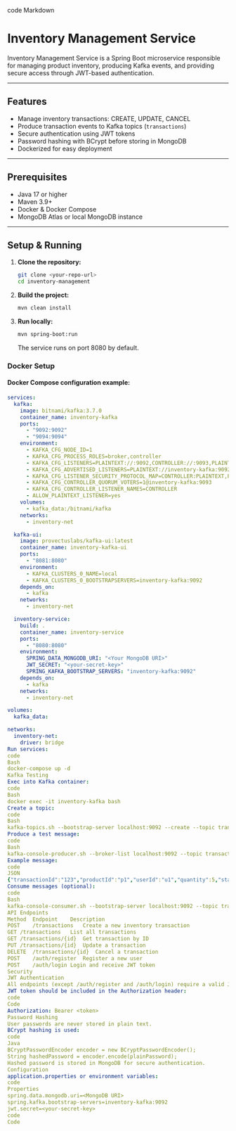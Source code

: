 code
Markdown
# Inventory Management Service

Inventory Management Service is a Spring Boot microservice responsible for managing product inventory, producing Kafka events, and providing secure access through JWT-based authentication.

---

## Features

- Manage inventory transactions: CREATE, UPDATE, CANCEL  
- Produce transaction events to Kafka topics (`transactions`)  
- Secure authentication using JWT tokens  
- Password hashing with BCrypt before storing in MongoDB  
- Dockerized for easy deployment  

---

## Prerequisites

- Java 17 or higher  
- Maven 3.9+  
- Docker & Docker Compose  
- MongoDB Atlas or local MongoDB instance  

---

## Setup & Running

1.  **Clone the repository:**

    ```bash
    git clone <your-repo-url>
    cd inventory-management
    ```

2.  **Build the project:**

    ```bash
    mvn clean install
    ```

3.  **Run locally:**

    ```bash
    mvn spring-boot:run
    ```

    The service runs on port 8080 by default.

### Docker Setup

#### Docker Compose configuration example:

```yaml
services:
  kafka:
    image: bitnami/kafka:3.7.0
    container_name: inventory-kafka
    ports:
      - "9092:9092"
      - "9094:9094"
    environment:
      - KAFKA_CFG_NODE_ID=1
      - KAFKA_CFG_PROCESS_ROLES=broker,controller
      - KAFKA_CFG_LISTENERS=PLAINTEXT://:9092,CONTROLLER://:9093,PLAINTEXT_HOST://:9094
      - KAFKA_CFG_ADVERTISED_LISTENERS=PLAINTEXT://inventory-kafka:9092,PLAINTEXT_HOST://localhost:9094
      - KAFKA_CFG_LISTENER_SECURITY_PROTOCOL_MAP=CONTROLLER:PLAINTEXT,PLAINTEXT:PLAINTEXT,PLAINTEXT_HOST:PLAINTEXT
      - KAFKA_CFG_CONTROLLER_QUORUM_VOTERS=1@inventory-kafka:9093
      - KAFKA_CFG_CONTROLLER_LISTENER_NAMES=CONTROLLER
      - ALLOW_PLAINTEXT_LISTENER=yes
    volumes:
      - kafka_data:/bitnami/kafka
    networks:
      - inventory-net

  kafka-ui:
    image: provectuslabs/kafka-ui:latest
    container_name: inventory-kafka-ui
    ports:
      - "8081:8080"
    environment:
      - KAFKA_CLUSTERS_0_NAME=local
      - KAFKA_CLUSTERS_0_BOOTSTRAPSERVERS=inventory-kafka:9092
    depends_on:
      - kafka
    networks:
      - inventory-net

  inventory-service:
    build: .
    container_name: inventory-service
    ports:
      - "8080:8080"
    environment:
      SPRING_DATA_MONGODB_URI: "<Your MongoDB URI>"
      JWT_SECRET: "<your-secret-key>"
      SPRING_KAFKA_BOOTSTRAP_SERVERS: "inventory-kafka:9092"
    depends_on:
      - kafka
    networks:
      - inventory-net

volumes:
  kafka_data:

networks:
  inventory-net:
    driver: bridge
Run services:
code
Bash
docker-compose up -d
Kafka Testing
Exec into Kafka container:
code
Bash
docker exec -it inventory-kafka bash
Create a topic:
code
Bash
kafka-topics.sh --bootstrap-server localhost:9092 --create --topic transactions --partitions 1 --replication-factor 1
Produce a test message:
code
Bash
kafka-console-producer.sh --broker-list localhost:9092 --topic transactions
Example message:
code
JSON
{"transactionId":"123","productId":"p1","userId":"u1","quantity":5,"status":"CREATED"}
Consume messages (optional):
code
Bash
kafka-console-consumer.sh --bootstrap-server localhost:9092 --topic transactions --from-beginning
API Endpoints
Method	Endpoint	Description
POST	/transactions	Create a new inventory transaction
GET	/transactions	List all transactions
GET	/transactions/{id}	Get transaction by ID
PUT	/transactions/{id}	Update a transaction
DELETE	/transactions/{id}	Cancel a transaction
POST	/auth/register	Register a new user
POST	/auth/login	Login and receive JWT token
Security
JWT Authentication
All endpoints (except /auth/register and /auth/login) require a valid JWT token.
JWT token should be included in the Authorization header:
code
Code
Authorization: Bearer <token>
Password Hashing
User passwords are never stored in plain text.
BCrypt hashing is used:
code
Java
BCryptPasswordEncoder encoder = new BCryptPasswordEncoder();
String hashedPassword = encoder.encode(plainPassword);
Hashed password is stored in MongoDB for secure authentication.
Configuration
application.properties or environment variables:
code
Properties
spring.data.mongodb.uri=<MongoDB URI>
spring.kafka.bootstrap-servers=inventory-kafka:9092
jwt.secret=<your-secret-key>
code
Code

